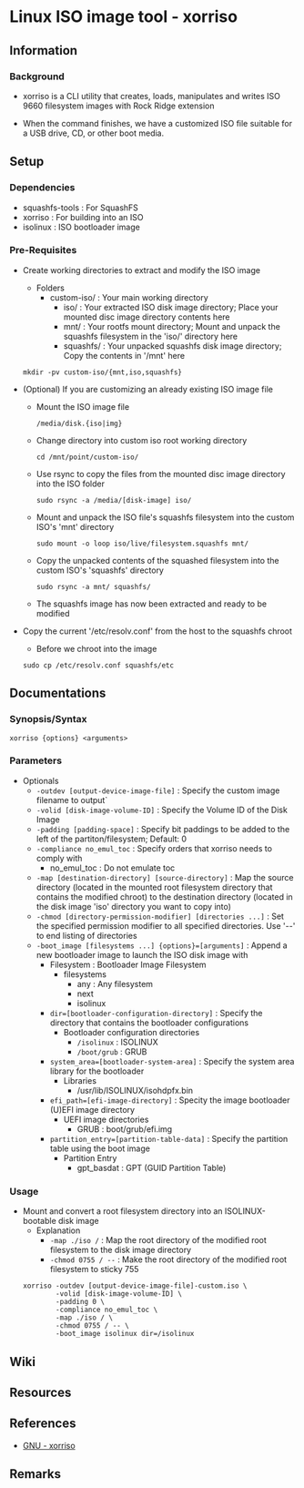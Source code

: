 # Linux ISO image tool - xorriso

## Information 
### Background
+ xorriso is a CLI utility that creates, loads, manipulates and writes ISO 9660 filesystem images with Rock Ridge extension
- When the command finishes, we have a customized ISO file suitable for a USB drive, CD, or other boot media. 

## Setup
### Dependencies
+ squashfs-tools : For SquashFS
+ xorriso : For building into an ISO
+ isolinux : ISO bootloader image

### Pre-Requisites
- Create working directories to extract and modify the ISO image
    - Folders
        - custom-iso/ : Your main working directory
            + iso/ : Your extracted ISO disk image directory; Place your mounted disc image directory contents here
            + mnt/ : Your rootfs mount directory; Mount and unpack the squashfs filesystem in the 'iso/' directory here
            + squashfs/ : Your unpacked squashfs disk image directory; Copy the contents in '/mnt' here
    ```console
    mkdir -pv custom-iso/{mnt,iso,squashfs}
    ```

- (Optional) If you are customizing an already existing ISO image file
    - Mount the ISO image file
        ```
        /media/disk.{iso|img}
        ```
    - Change directory into custom iso root working directory
        ```console
        cd /mnt/point/custom-iso/
        ```
    - Use rsync to copy the files from the mounted disc image directory into the ISO folder
        ```console
        sudo rsync -a /media/[disk-image] iso/
        ```
    - Mount and unpack the ISO file's squashfs filesystem into the custom ISO's 'mnt' directory
        ```console
        sudo mount -o loop iso/live/filesystem.squashfs mnt/
        ```
    - Copy the unpacked contents of the squashed filesystem into the custom ISO's 'squashfs' directory
        ```console
        sudo rsync -a mnt/ squashfs/
        ```
    + The squashfs image has now been extracted and ready to be modified

- Copy the current '/etc/resolv.conf' from the host to the squashfs chroot
    + Before we chroot into the image
    ```console
    sudo cp /etc/resolv.conf squashfs/etc
    ```

## Documentations
### Synopsis/Syntax
```console
xorriso {options} <arguments>
```

### Parameters
- Optionals
    + `-outdev [output-device-image-file]` : Specify the custom image filename to output`
    + `-volid [disk-image-volume-ID]` : Specify the Volume ID of the Disk Image
    + `-padding [padding-space]` : Specify bit paddings to be added to the left of the partiton/filesystem; Default: 0
    - `-compliance no_emul_toc` : Specify orders that xorriso needs to comply with
        + no_emul_toc : Do not emulate toc
    + `-map [destination-directory] [source-directory]` : Map the source directory (located in the mounted root filesystem directory that contains the modified chroot) to the destination directory (located in the disk image 'iso' directory you want to copy into)
    + `-chmod [directory-permission-modifier] [directories ...]` : Set the specified permission modifier to all specified directories. Use '--' to end listing of directories
    - `-boot_image [filesystems ...] {options}=[arguments]` : Append a new bootloader image to launch the ISO disk image with
        - Filesystem : Bootloader Image Filesystem 
            - filesystems
                + any : Any filesystem
                + next
                + isolinux 
        - `dir=[bootloader-configuration-directory]` : Specify the directory that contains the bootloader configurations
            - Bootloader configuration directories
                + `/isolinux` : ISOLINUX
                + `/boot/grub` : GRUB
        - `system_area=[bootloader-system-area]` : Specify the system area library for the bootloader
            - Libraries
                + /usr/lib/ISOLINUX/isohdpfx.bin
        - `efi_path=[efi-image-directory]` : Specity the image bootloader (U)EFI image directory
            - UEFI image directories
                + GRUB : boot/grub/efi.img
        - `partition_entry=[partition-table-data]` : Specify the partition table using the boot image
            - Partition Entry 
                + gpt_basdat : GPT (GUID Partition Table)

### Usage
- Mount and convert a root filesystem directory into an ISOLINUX-bootable disk image
    - Explanation
        + `-map ./iso /` : Map the root directory of the modified root filesystem to the disk image directory
        + `-chmod 0755 / --` : Make the root directory of the modified root filesystem to sticky 755
    ```console
    xorriso -outdev [output-device-image-file]-custom.iso \
            -volid [disk-image-volume-ID] \
            -padding 0 \
            -compliance no_emul_toc \
            -map ./iso / \
            -chmod 0755 / -- \
            -boot_image isolinux dir=/isolinux
    ```

## Wiki

## Resources

## References
+ [GNU - xorriso](https://www.gnu.org/software/xorriso/man_1_xorriso.html)

## Remarks

